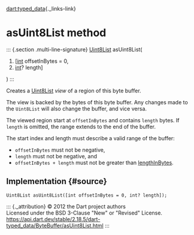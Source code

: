 [dart:typed\_data](../../dart-typed_data/dart-typed_data-library){._links-link}

asUint8List method
==================

::: {.section .multi-line-signature}
[Uint8List](../uint8list-class) asUint8List(

1.  \[[int](../../dart-core/int-class) offsetInBytes = 0,
2.  [int](../../dart-core/int-class)? length\]

)
:::

Creates a [Uint8List](../uint8list-class) *view* of a region of this
byte buffer.

The view is backed by the bytes of this byte buffer. Any changes made to
the `Uint8List` will also change the buffer, and vice versa.

The viewed region start at `offsetInBytes` and contains `length` bytes.
If `length` is omitted, the range extends to the end of the buffer.

The start index and length must describe a valid range of the buffer:

-   `offsetInBytes` must not be negative,
-   `length` must not be negative, and
-   `offsetInBytes + length` must not be greater than
    [lengthInBytes](lengthinbytes).

Implementation {#source}
--------------

``` {.language-dart data-language="dart"}
Uint8List asUint8List([int offsetInBytes = 0, int? length]);
```

::: {._attribution}
© 2012 the Dart project authors\
Licensed under the BSD 3-Clause \"New\" or \"Revised\" License.\
<https://api.dart.dev/stable/2.18.5/dart-typed_data/ByteBuffer/asUint8List.html>
:::
